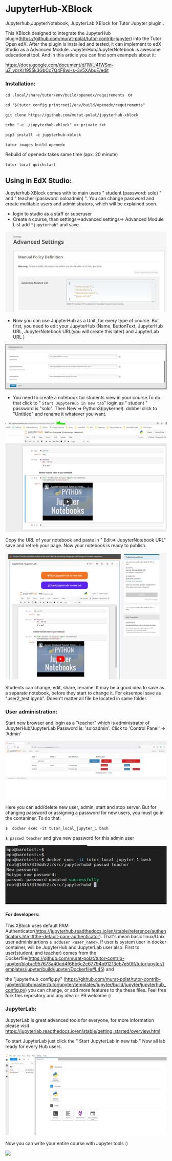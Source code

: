 # JupyterHub-XBlock
Jupyterhub,JupyterNotebook, JupyterLab XBlock for Tutor Jupyter plugin..

This XBlock designed to integrate the JupyterHub plugin(https://github.com/murat-polat/tutor-contrib-jupyter) into the Tutor Open edX. 
After the plugin is installed and tested, it can implement to edX Studio as a Advanced Module. JupyterHub/JupyterNotebook is awesome educational tool. And in this article you can find som exampels about it:

https://docs.google.com/document/d/1WU41WSm-uZ_yprKr1955k3GbCc7Q4F8wHs-3v5XAbuE/edit

### Installation:

`cd .local/share/tutor/env/build/openedx/requirements `
or

`cd "$(tutor config printroot)/env/build/openedx/requirements"`

`git clone https://github.com/murat-polat/jupyterhub-xblock`

`echo "-e ./jupyterhub-xblock" >> private.txt`

`pip3 install -e jupyterhub-xblock `

`tutor images build openedx `

Rebuild of openedx takes same time (apx. 20 minute)

`tutor local quickstart`

## Using in EdX Studio:

Jupyterhub XBlock comes with to main users " student (password: solo) " and " teacher (password: soloadmin) ". You can change password and create mulitable users and administrators, which will be explained soon.

- login to studio as a staff or superuser
- Create a course, than settings=>advanced settings=> Advanced Module List add  `"jupyterhub"` and save

![](/src/advanced_module.jpg)
- Now you can use JupyterHub as a Unit, for every type of course. But first, you need to edit your JupyterHub (Name, ButtonText, JupyterHub URL, JupyterNotebook URL(you will create this later) and JupyterLab URL )

![](/src/edit_studio.jpg)

- You need to create a notebook for students view in your course.To do that click to " `Start JupyterHub in new tab`" login as " student " password is "solo". Then New => Python3(ipykernel). dobbel click to "Untitled" and rename it whatever you want.

![](/src/demoNotebook.jpg)

 Copy the URL of your notebook and paste in " Edit=> JupyterNotebook URL" save and refreh your page. Now your notebook is ready to publish.


![](/src/XblockOverview.jpg)

Students can change, edit, share, rename. It may be a good idea to save as a separate notebook, before they start to change it. For eksempel save as "user2_test.ipynb". Doesn't matter all file be located in same folder.

### User administration:

Start new browser and login as a "teacher" which is administrator of JupyterHub/JupyterLab Password is: 'soloadmin'.
Click to 'Control Panel' => 'Admin'

![](/src/adminPanel.jpg)

Here you can add/delete new user, admin, start and stop server. But for changing password or assigning a password for new users, you must go in the contaniner. To do that:

`$  docker exec -it tutor_local_jupyter_1 bash`

`$ passwd teacher` and give new password for this admin user

![](/src/changePass.jpg)



#### For developers:

This XBlock uses default PAM Authenticator(https://jupyterhub.readthedocs.io/en/stable/reference/authenticators.html#the-default-pam-authenticator). That's mean  basic linux/Unix user administartions `$ adduser <user_name>`. If user is system user in docker container, will be JupyterHub and JupyterLab user also. 
First to user(student, and teacher) comes from the Dockerfile(https://github.com/murat-polat/tutor-contrib-jupyter/blob/c957673a40ed4f66b6c2c67794b91213eb7e50ff/tutorjupyter/templates/jupyter/build/jupyter/Dockerfile#L45) and 

the "jupyterhub_config.py" (https://github.com/murat-polat/tutor-contrib-jupyter/blob/master/tutorjupyter/templates/jupyter/build/jupyter/jupyterhub_config.py) you can change, or add more features to the these files. Feel free fork this repository and any idea or PR welcome :)

### JupyterLab:

JupyterLab is great advanced tools for everyone, for more information please visit https://jupyterlab.readthedocs.io/en/stable/getting_started/overview.html

To start JupyterLab just click the " Start JupyterLab in new tab " Now all lab ready for every Hub users.

![](/src/JupyterLab.jpg)

Now you can write your entire course with Jupyter tools :)

![](/src/jupyterhub2.gif)